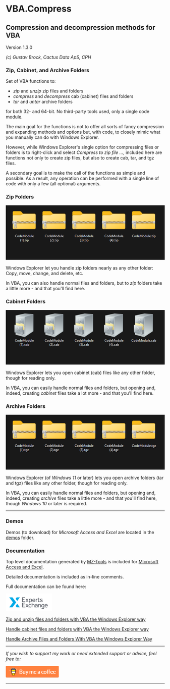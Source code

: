# VBA.Compress

## Compression and decompression methods for VBA

Version 1.3.0

*(c) Gustav Brock, Cactus Data ApS, CPH*

### Zip, Cabinet, and Archive Folders
Set of VBA functions to:

- *zip* and *unzip* zip files and folders
- *compress* and *decompress* cab (cabinet) files and folders
- *tar* and *untar* archive folders

for both 32- and 64-bit. No third-party tools used, only a single code module.

The main goal for the functions is not to offer all sorts of fancy compression and expanding methods and options but, with code, to closely mimic what you manually can do with Windows Explorer.

However, while Windows Explorer's single option for compressing files or folders is to right-click and select _Compress to zip file ..._, included here are functions not only to create zip files, but also to create cab, tar, and tgz files.

A secondary goal is to make the call of the functions as simple and possible. As a result, any operation can be performed with a single line of code with only a few (all optional) arguments.

### Zip Folders

![Zip Folders][zip folders]

Windows Explorer let you handle zip folders nearly as any other folder: Copy, move, change, and delete, etc.

In VBA, you can also handle normal files and folders, but to *zip* folders take a little more - and that you'll find here.

### Cabinet Folders

![Cabinet Folders][cab folders]

Windows Explorer lets you open cabinet (cab) files like any other folder, though for reading only. 

In VBA, you can easily handle normal files and folders, but opening and, indeed, creating *cabinet* files take a lot more - and that you'll find here. 

### Archive Folders

![Tar Folders][tar folders]

Windows Explorer (of _Windows 11_ or later) lets you open archive folders (tar and tgz) files like any other folder, though for reading only. 

In VBA, you can easily handle normal files and folders, but opening and, indeed, creating *archive* files take a little more - and that you'll find here, though _Windows 10_ or later is required. 

<hr>

### Demos

Demos (to download) for _Microsoft Access and Excel_ are located in the [demos][demos folder] folder.

### Documentation
Top level documentation generated by [MZ-Tools][mz tools] is included for [Microsoft Access and Excel][code documentation].

Detailed documentation is included as in-line comments. 

Full documentation can be found here:

![EE Logo][ee logo]

[Zip and unzip files and folders with VBA the Windows Explorer way][ee zip files]

[Handle cabinet files and folders with VBA the Windows Explorer way][ee cab files]

[Handle Archive Files and Folders With VBA the Windows Explorer Way][ee tar files]

<hr>

*If you wish to support my work or need extended support or advice, feel free to:*

<p>

![Buy Me a Coffee][buy me a coffee]

<hr>

[zip folders]: images/GitZip11.png
[cab folders]: images/GitCab11.png
[tar folders]: images/GitTar11.png
[ee logo]: images/EE%20Logo.png
[buy me a coffee]: images/BuyMeACoffee.png
[demos folder]: ./demos
[ee zip files]: https://www.experts-exchange.com/articles/31130/Zip-and-unzip-files-and-folders-with-VBA-the-Windows-Explorer-way.html?preview=yvSy86kgNss%3D
[ee cab files]: https://www.experts-exchange.com/articles/31144/Handle-cabinet-files-and-folders-with-VBA-the-Windows-Explorer-way.html?preview=i8Bvq8gkxiA%3D
[ee tar files]: https://www.experts-exchange.com/articles/35655/Handle-Archive-Files-and-Folders-With-VBA-the-Windows-Explorer-Way.html?preview=546Zf6%2BK49U%3D

[mz tools]: https://www.mztools.com/
[code documentation]: https://htmlpreview.github.io?https://github.com/GustavBrock/VBA.Compress/blob/master/documentation/Compress.htm

